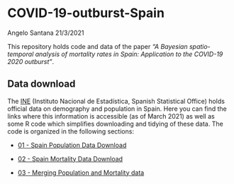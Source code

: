 COVID-19-outburst-Spain
================
Angelo Santana
21/3/2021

This repository holds code and data of the paper *“A Bayesian
spatio-temporal analysis of mortality rates in Spain: Application to the
COVID-19 2020 outburst”*.

## Data download

The [INE](https://www.ine.es/en/) (Instituto Nacional de Estadística,
Spanish Statistical Office) holds official data on demography and
population in Spain. Here you can find the links where this information
is accessible (as of March 2021) as well as some R code which simplifies
downloading and tidying of these data. The code is organized in the
following sections:

-   [01 - Spain Population Data
    Download](https://github.com/angeloSdP/COVID-19-outburst-Spain/blob/main/md/01-Spain-Population-Data-Download.md)

-   [02 - Spain Mortality Data
    Download](https://github.com/angeloSdP/COVID-19-outburst-Spain/blob/main/md/02-Spain-Mortality-Data-Download.md)

-   [03 - Merging Population and Mortality
    data](https://github.com/angeloSdP/COVID-19-outburst-Spain/blob/main/md/03-Merging-population-and-mortality-data.md)
